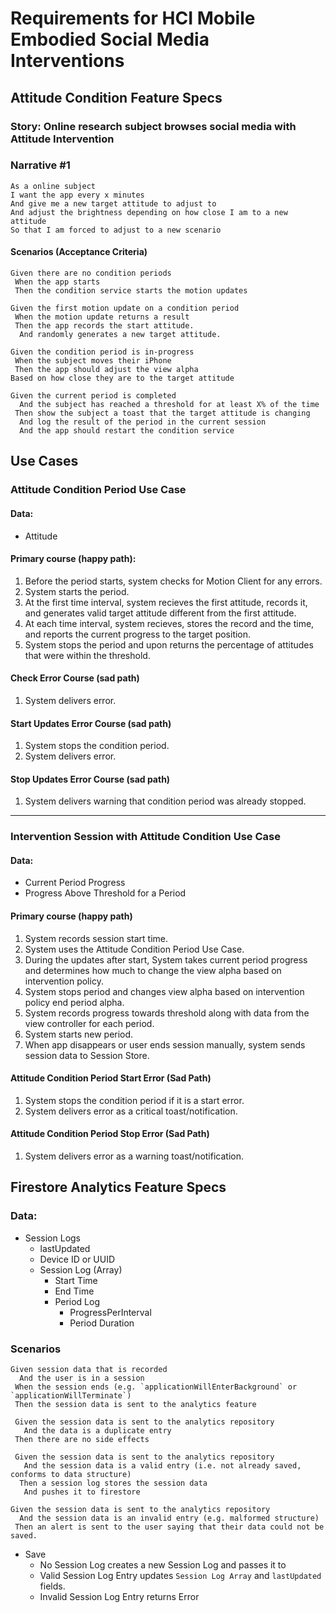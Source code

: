 #  Requirements for HCI Mobile Embodied Social Media Interventions

## Attitude Condition Feature Specs

### Story: Online research subject browses social media with Attitude Intervention

### Narrative #1

```
As a online subject
I want the app every x minutes 
And give me a new target attitude to adjust to
And adjust the brightness depending on how close I am to a new attitude
So that I am forced to adjust to a new scenario
```

#### Scenarios (Acceptance Criteria)

```
Given there are no condition periods
 When the app starts
 Then the condition service starts the motion updates

Given the first motion update on a condition period
 When the motion update returns a result
 Then the app records the start attitude.
  And randomly generates a new target attitude.

Given the condition period is in-progress
 When the subject moves their iPhone
 Then the app should adjust the view alpha
Based on how close they are to the target attitude

Given the current period is completed
  And the subject has reached a threshold for at least X% of the time
 Then show the subject a toast that the target attitude is changing
  And log the result of the period in the current session
  And the app should restart the condition service
```

## Use Cases

### Attitude Condition Period Use Case

#### Data:
- Attitude
    
#### Primary course (happy path):
1. Before the period starts, system checks for Motion Client for any errors.
2. System starts the period.
3. At the first time interval, system recieves the first attitude, records it, and generates valid target attitude different from the first attitude.
3. At each time interval, system recieves, stores the record and the time, and reports the current progress to the target position.
4. System stops the period and upon returns the percentage of attitudes that were within the threshold.

#### Check Error Course (sad path)
1. System delivers error.

#### Start Updates Error Course (sad path)
1. System stops the condition period.
2. System delivers error.

#### Stop Updates Error Course (sad path)
1. System delivers warning that condition period was already stopped.

---

### Intervention Session with Attitude Condition Use Case

#### Data:
- Current Period Progress
- Progress Above Threshold for a Period

#### Primary course (happy path)
1. System records session start time.
2. System uses the Attitude Condition Period Use Case.
3. During the updates after start, System takes current period progress and determines how much to change the view alpha based on intervention policy.
4. System stops period and changes view alpha based on intervention policy end period alpha.
5. System records progress towards threshold along with data from the view controller for each period.
6. System starts new period.
8. When app disappears or user ends session manually, system sends session data to Session Store.


#### Attitude Condition Period Start Error (Sad Path)

1. System stops the condition period if it is a start error.
2. System delivers error as a critical toast/notification.

#### Attitude Condition Period Stop Error (Sad Path)
1. System delivers error as a warning toast/notification.

## Firestore Analytics Feature Specs

### Data:
- Session Logs
  - lastUpdated
  - Device ID or UUID
  - Session Log (Array)
    - Start Time
    - End Time
    - Period Log
      - ProgressPerInterval
      - Period Duration

### Scenarios
```
Given session data that is recorded
  And the user is in a session
 When the session ends (e.g. `applicationWillEnterBackground` or `applicationWillTerminate`)
 Then the session data is sent to the analytics feature

 Given the session data is sent to the analytics repository
   And the data is a duplicate entry
 Then there are no side effects

 Given the session data is sent to the analytics repository
   And the session data is a valid entry (i.e. not already saved, conforms to data structure)
  Then a session log stores the session data 
   And pushes it to firestore

Given the session data is sent to the analytics repository
  And the session data is an invalid entry (e.g. malformed structure)
 Then an alert is sent to the user saying that their data could not be saved.
```

- Save
  - No Session Log creates a new Session Log and passes it to
  - Valid Session Log Entry updates `Session Log Array` and `lastUpdated` fields.
  - Invalid Session Log Entry returns Error
